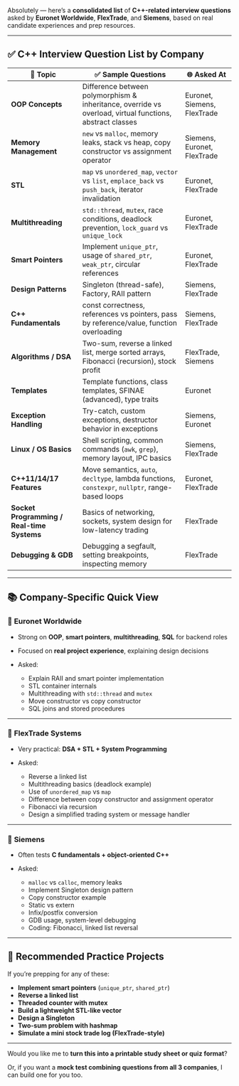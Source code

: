 Absolutely — here’s a **consolidated list** of **C++-related interview questions** asked by **Euronet Worldwide**, **FlexTrade**, and **Siemens**, based on real candidate experiences and prep resources.

---

## ✅ **C++ Interview Question List by Company**

| 🔹 Topic                                   | ✅ Sample Questions                                                                                       | 🌐 Asked At                 |
| ------------------------------------------ | -------------------------------------------------------------------------------------------------------- | --------------------------- |
| **OOP Concepts**                           | Difference between polymorphism & inheritance, override vs overload, virtual functions, abstract classes | Euronet, Siemens, FlexTrade |
| **Memory Management**                      | `new` vs `malloc`, memory leaks, stack vs heap, copy constructor vs assignment operator                  | Siemens, Euronet, FlexTrade |
| **STL**                                    | `map` vs `unordered_map`, `vector` vs `list`, `emplace_back` vs `push_back`, iterator invalidation       | Euronet, FlexTrade          |
| **Multithreading**                         | `std::thread`, `mutex`, race conditions, deadlock prevention, `lock_guard` vs `unique_lock`              | Euronet, FlexTrade          |
| **Smart Pointers**                         | Implement `unique_ptr`, usage of `shared_ptr`, `weak_ptr`, circular references                           | Euronet, FlexTrade          |
| **Design Patterns**                        | Singleton (thread-safe), Factory, RAII pattern                                                           | Siemens, FlexTrade          |
| **C++ Fundamentals**                       | const correctness, references vs pointers, pass by reference/value, function overloading                 | Siemens, FlexTrade          |
| **Algorithms / DSA**                       | Two-sum, reverse a linked list, merge sorted arrays, Fibonacci (recursion), stock profit                 | FlexTrade, Siemens          |
| **Templates**                              | Template functions, class templates, SFINAE (advanced), type traits                                      | Euronet                     |
| **Exception Handling**                     | Try-catch, custom exceptions, destructor behavior in exceptions                                          | Siemens, Euronet            |
| **Linux / OS Basics**                      | Shell scripting, common commands (`awk`, `grep`), memory layout, IPC basics                              | Siemens, FlexTrade          |
| **C++11/14/17 Features**                   | Move semantics, `auto`, `decltype`, lambda functions, `constexpr`, `nullptr`, range-based loops          | Euronet, FlexTrade          |
| **Socket Programming / Real-time Systems** | Basics of networking, sockets, system design for low-latency trading                                     | FlexTrade                   |
| **Debugging & GDB**                        | Debugging a segfault, setting breakpoints, inspecting memory                                             | FlexTrade                   |

---

## 📚 Company-Specific Quick View

### 🔵 **Euronet Worldwide**

* Strong on **OOP**, **smart pointers**, **multithreading**, **SQL** for backend roles
* Focused on **real project experience**, explaining design decisions
* Asked:

  * Explain RAII and smart pointer implementation
  * STL container internals
  * Multithreading with `std::thread` and `mutex`
  * Move constructor vs copy constructor
  * SQL joins and stored procedures

---

### 🔵 **FlexTrade Systems**

* Very practical: **DSA + STL + System Programming**
* Asked:

  * Reverse a linked list
  * Multithreading basics (deadlock example)
  * Use of `unordered_map` vs `map`
  * Difference between copy constructor and assignment operator
  * Fibonacci via recursion
  * Design a simplified trading system or message handler

---

### 🔵 **Siemens**

* Often tests **C fundamentals + object-oriented C++**
* Asked:

  * `malloc` vs `calloc`, memory leaks
  * Implement Singleton design pattern
  * Copy constructor example
  * Static vs extern
  * Infix/postfix conversion
  * GDB usage, system-level debugging
  * Coding: Fibonacci, linked list reversal

---

## 🧠 Recommended Practice Projects

If you’re prepping for any of these:

* **Implement smart pointers** (`unique_ptr`, `shared_ptr`)
* **Reverse a linked list**
* **Threaded counter with mutex**
* **Build a lightweight STL-like vector**
* **Design a Singleton**
* **Two-sum problem with hashmap**
* **Simulate a mini stock trade log (FlexTrade-style)**

---

Would you like me to **turn this into a printable study sheet or quiz format**?

Or, if you want a **mock test combining questions from all 3 companies**, I can build one for you too.
